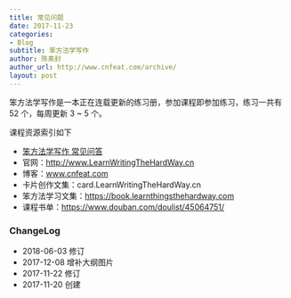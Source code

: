 ```yaml
---
title: 常见问题
date: 2017-11-23
categories:
- Blog　
subtitle: 笨方法学写作
author: 陈素封
author_url: http://www.cnfeat.com/archive/
layout: post
---
```


笨方法学写作是一本正在连载更新的练习册，参加课程即参加练习，练习一共有 52 个，每周更新 3 ~ 5 个。

课程资源索引如下


- [笨方法学写作 常见问答](https://trello.com/b/0qD7WZch/%E7%AC%A8%E6%96%B9%E6%B3%95%E5%AD%A6%E5%86%99%E4%BD%9C-%E5%B8%B8%E8%A7%81%E9%97%AE%E7%AD%94)
- 官网：http://www.LearnWritingTheHardWay.cn
- 博客：www.cnfeat.com
- 卡片创作文集：card.LearnWritingTheHardWay.cn
- 笨方法学习文集：https://book.learnthingsthehardway.com
- 课程书单：https://www.douban.com/doulist/45064751/



### ChangeLog


- 2018-06-03 修订
- 2017-12-08 增补大纲图片
- 2017-11-22 修订
- 2017-11-20 创建